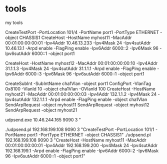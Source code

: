 # tools
my tools

CreateTestPort -PortLocation 101/4 -PortName port1 -PortType ETHERNET -object CHASSIS1
CreateHost -HostName myhost11 -MacAddr 00:01:00:00:00:01 -Ipv4Addr 10.46.13.233 -Ipv4Mask 24 -Ipv4sutAddr 10.46.13.1 -Arpd enable -FlagPing enable -Ipv6Addr 6000::2 -Ipv6Mask 96 -Ipv6sutAddr 6000::1 -object port1

CreateHost -HostName myhost12 -MacAddr 00:01:00:00:00:10 -Ipv4Addr 31.1.1.3 -Ipv4Mask 24 -Ipv4sutAddr 31.1.1.1 -Arpd enable -FlagPing enable -Ipv6Addr 6000::3 -Ipv6Mask 96 -Ipv6sutAddr 6000::1 -object port1


CreateSubInt -SubIntName cha1Vlan -object port1
ConfigPort -VlanTag 0x8100 -VlanId 10 -object cha1Vlan -OVlanId 100
CreateHost -HostName myhost21 -MacAddr 00:01:00:00:00:03 -Ipv4Addr 132.1.1.2 -Ipv4Mask 24 -Ipv4sutAddr 132.1.1.1 -Arpd enable -FlagPing enable -object cha1Vlan
SendArpRequest -object myhost11
SendArpRequest -object myhost12
SendArpRequest -object myhost21



udpsend.exe 10.46.244.165 9090 3 "


./udpsend.pl 192.168.199.108 9090 3 "CreateTestPort -PortLocation 101/1 -PortName port1 -PortType ETHERNET -object CHASSIS1"
./udpsend.pl 192.168.199.108 9090 3 "CreateHost -HostName myhost11 -MacAddr 00:01:00:00:00:01 -Ipv4Addr 192.168.199.200 -Ipv4Mask 24 -Ipv4sutAddr 192.168.199.1 -Arpd enable -FlagPing enable -Ipv6Addr 6000::2 -Ipv6Mask 96 -Ipv6sutAddr 6000::1 -object port1"
